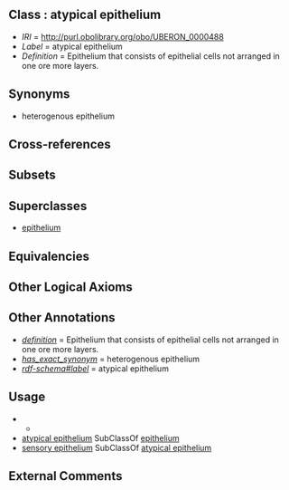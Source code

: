 
## Class : atypical epithelium

 * *IRI* = http://purl.obolibrary.org/obo/UBERON_0000488
 * *Label* = atypical epithelium
 * *Definition* = Epithelium that consists of epithelial cells not arranged in one ore more layers.

## Synonyms

 * heterogenous epithelium

## Cross-references


## Subsets


## Superclasses

 * [epithelium](../../UBERON/83/UBERON_0000483.md)

## Equivalencies


## Other Logical Axioms


## Other Annotations

 * *[definition](../../IAO/15/IAO_0000115.md)* = Epithelium that consists of epithelial cells not arranged in one ore more layers.
 * *[has_exact_synonym](../../ym/oboInOwl#hasExactSynonym.md)* = heterogenous epithelium
 * *[rdf-schema#label](../../el/rdf-schema#label.md)* = atypical epithelium

## Usage

 * -
 * [atypical epithelium](../../UBERON/88/UBERON_0000488.md) SubClassOf [epithelium](../../UBERON/83/UBERON_0000483.md)
 * [sensory epithelium](../../UBERON/34/UBERON_0006934.md) SubClassOf [atypical epithelium](../../UBERON/88/UBERON_0000488.md)

## External Comments

